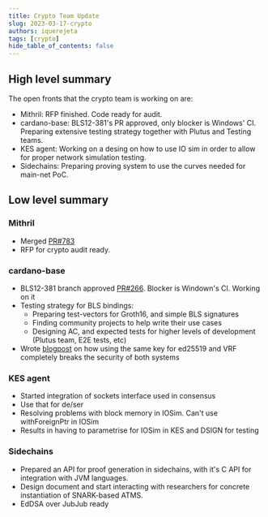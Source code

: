 ```yaml
---
title: Crypto Team Update
slug: 2023-03-17-crypto
authors: iquerejeta
tags: [crypto]
hide_table_of_contents: false
---
```


## High level summary
The open fronts that the crypto team is working on are:
* Mithril: RFP finished. Code ready for audit.
* cardano-base: BLS12-381's PR approved, only blocker is Windows' CI. Preparing extensive testing strategy together with Plutus and Testing teams.
* KES agent: Working on a desing on how to use IO sim in order to allow for proper network simulation testing.
* Sidechains: Preparing proving system to use the curves needed for main-net PoC.  
## Low level summary
### Mithril
* Merged [PR#783](https://github.com/input-output-hk/mithril/pull/783)
* RFP for crypto audit ready.
### cardano-base
* BLS12-381 branch approved [PR#266](https://github.com/input-output-hk/cardano-base/pull/266). Blocker is Windown's CI. Working on it
* Testing strategy for BLS bindings:
    * Preparing test-vectors for Groth16, and simple BLS signatures
    * Finding community projects to help write their use cases
    * Designing AC, and expected tests for higher levels of development (Plutus team, E2E tests, etc)
* Wrote [blogpost](https://github.com/input-output-hk/blogpost_breaking_ed25519_vrf/blob/main/blog.md) on how using the same key for ed25519 and VRF completely breaks the security of both systems 
### KES agent
* Started integration of sockets interface used in consensus
* Use that for de/ser
* Resolving problems with block memory in IOSim. Can't use withForeignPtr in IOSim
* Results in having to parametrise for IOSim in KES and DSIGN for testing
### Sidechains
* Prepared an API for proof generation in sidechains, with it's C API for integration with JVM languages.
* Design document and start interacting with researchers for concrete instantiation of SNARK-based ATMS.
* EdDSA over JubJub ready
